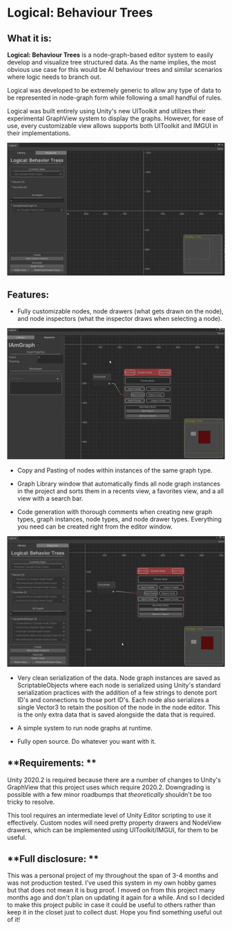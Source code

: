# Logical: Behaviour Trees

## **What it is:**
**Logical: Behaviour Trees** is a node-graph-based editor system to easily develop and visualize tree structured data.
As the name implies, the most obvious use case for this would be AI behaviour trees and similar scenarios where logic needs to branch out. 

Logical was developed to be extremely generic to allow any type of data to be represented in node-graph form while following a small handful of rules.  

Logical was built entirely using Unity's new UIToolkit and utilizes their experimental GraphView system to display the graphs. However, for ease of use, every customizable view allows supports both UIToolkit and IMGUI in their implementations.

![a](DocAssets/GeneralWindow.png)

## **Features:**

- Fully customizable nodes, node drawers (what gets drawn on the node), and node inspectors (what the inspector draws when selecting a node). 
  
![a](DocAssets/SampleNode.gif)

- Copy and Pasting of nodes within instances of the same graph type.

- Graph Library window that automatically finds all node graph instances in the project and sorts them in a recents view, a favorites view, and a all view with a search bar.

- Code generation with thorough comments when creating new graph types, graph instances, node types, and node drawer types. Everything you need can be created right from the editor window.

![a](DocAssets/GeneratedCode.gif)

- Very clean serialization of the data. Node graph instances are saved as ScriptableObjects where each node is serialized using Unity's standard serialization practices with the addition of a few strings to denote port ID's and connections to those port ID's. Each node also serializes a single Vector3 to retain the position of the node in the node editor. This is the only extra data that is saved alongside the data that is required.

- A simple system to run node graphs at runtime.

- Fully open source. Do whatever you want with it. 

## **Requirements: **
Unity 2020.2 is required because there are a number of changes to Unity's GraphView that this project uses which require 2020.2. Downgrading is possible with a few minor roadbumps that *theoretically* shouldn't be too tricky to resolve. 

This tool requires an intermediate level of Unity Editor scripting to use it effectively. Custom nodes will need pretty property drawers and NodeView drawers, which can be implemented using UIToolkit/IMGUI, for them to be useful.

## **Full disclosure: **
This was a personal project of my throughout the span of 3-4 months and was not production tested. I've used this system in my own hobby games but that does not mean it is bug proof. I moved on from this project many months ago and don't plan on updating it again for a while. And so I decided to make this project public in case it could be useful to others rather than keep it in the closet just to collect dust. Hope you find something useful out of it!